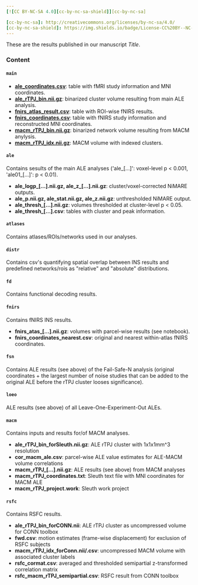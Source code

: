 ```yaml
---
[![CC BY-NC-SA 4.0][cc-by-nc-sa-shield]][cc-by-nc-sa]

[cc-by-nc-sa]: http://creativecommons.org/licenses/by-nc-sa/4.0/
[cc-by-nc-sa-shield]: https://img.shields.io/badge/License-CC%20BY--NC--SA%204.0-lightgrey.svg
---
```


These are the results published in our manuscript *Title*.   

### Content

#### `main`
- **[ale_coordinates.csv](ale_coordinates.csv)**: table with fMRI study information and MNI coordinates.
- **[ale_rTPJ_bin.nii.gz](ale_rTPJ_bin.nii.gz)**: binarized cluster volume resulting from main ALE analysis.
- **[fnirs_atlas_result.csv](fnirs_atlas_result.csv)**: table with ROI-wise fNIRS results.
- **[fnirs_coordinates.csv](fnirs_coordinates.csv)**: table with fNIRS study information and reconstructed MNI coordinates.
- **[macm_rTPJ_bin.nii.gz](macm_rTPJ_bin.nii.gz)**: binarized network volume resulting from MACM anylysis.
- **[macm_rTPJ_idx.nii.gz](macm_rTPJ_idx.nii.gz)**: MACM volume with indexed clusters.

#### `ale`
Contains sesults of the main ALE analyses ('ale_[...]': voxel-level p < 0.001, 'ale01_[...]': p < 0.01).

- **ale_logp_[...].nii.gz, ale_z_[...].nii.gz**: cluster/voxel-corrected NiMARE outputs.
- **ale_p.nii.gz, ale_stat.nii.gz, ale_z.nii.gz**: unthresholded NiMARE output.
- **ale_thresh_[...].nii.gz**: volumes thresholded at cluster-level p < 0.05.
- **ale_thresh_[...].csv**: tables with cluster and peak information.

#### `atlases`
Contains atlases/ROIs/networks used in our analyses.

#### `distr`
Contains csv's quantifying spatial overlap between INS results and predefined networks/rois as "relative" and "absolute" distributions.

#### `fd`
Contains functional decoding results.

#### `fnirs`
Contains fNIRS INS results.

- **fnirs_atas_[...].nii.gz**: volumes with parcel-wise results (see notebook).
- **fnirs_coordinates_nearest.csv**: original and nearest within-atlas fNIRS coordinates.

#### `fsn`
Contains ALE results (see above) of the Fail-Safe-N analysis (original coordinates + the largest number of noise studies that can be added to the original ALE before the rTPJ cluster looses significance).

#### `loeo`
ALE results (see above) of all Leave-One-Experiment-Out ALEs.

#### `macm`
Contains inputs and results for/of MACM analyses.

- **ale_rTPJ_bin_forSleuth.nii.gz**: ALE rTPJ cluster with 1x1x1mm^3 resolution 
- **cor_macm_ale.csv**: parcel-wise ALE value estimates for ALE-MACM volume correlations
- **macm_rTPJ_[...].nii.gz**: ALE results (see above) from MACM analyses
- **macm_rTPJ_coordinates.txt**: Sleuth text file with MNI coordinates for MACM ALE
- **macm_rTPJ_project.work**: Sleuth work project  

#### `rsfc`
Contains RSFC results.

- **ale_rTPJ_bin_forCONN.nii**: ALE rTPJ cluster as uncompressed volume for CONN toolbox
- **fwd.csv**: motion estimates (frame-wise displacement) for exclusion of RSFC subjects 
- **macm_rTPJ_idx_forConn.nii/.csv**: uncompressed MACM volume with associated cluster labels
- **rsfc_cormat.csv**: averaged and thresholded semipartial z-transformed correlation matrix 
- **rsfc_macm_rTPJ_semipartial.csv**: RSFC result from CONN toolbox
